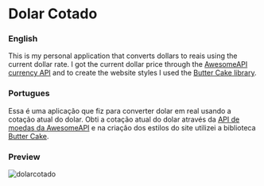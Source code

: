 # Dolar Cotado

### English
This is my personal application that converts dollars to reais using the current dollar rate.
I got the current dollar price through the [AwesomeAPI currency API](https://docs.awesomeapi.com.br/api-de-moedas) and to create the website styles I used the [Butter Cake library](https://getbuttercake.com/).

### Portugues

Essa é uma aplicação que fiz para converter dolar em real usando a cotação atual do dolar.
Obti a cotação atual do dolar através da [API de moedas da AwesomeAPI](https://docs.awesomeapi.com.br/api-de-moedas) e na criação dos estilos do site utilizei a biblioteca [Butter Cake](https://getbuttercake.com/).

### Preview
![dolarcotado](https://user-images.githubusercontent.com/51511472/88465488-c9d94900-ce99-11ea-929b-2a95012399e3.gif)
